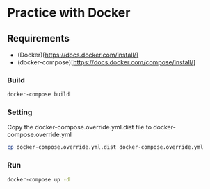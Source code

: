 Practice with Docker
=======

## Requirements
 - (Docker)[https://docs.docker.com/install/]
 - (docker-compose)[https://docs.docker.com/compose/install/]

### Build
```bash
docker-compose build
```
### Setting 
Copy the docker-compose.override.yml.dist file to docker-compose.override.yml
```bash
cp docker-compose.override.yml.dist docker-compose.override.yml
```
### Run
```bash
docker-compose up -d
```